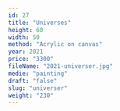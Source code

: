 ```yaml
---
id: 27
title: "Universes"
height: 60
width: 50
method: "Acrylic on canvas"
year: 2021
price: "3300"
fileName: "2021-universer.jpg"
medie: "painting"
draft: "false"
slug: "universer"
weight: "230"
---
```

